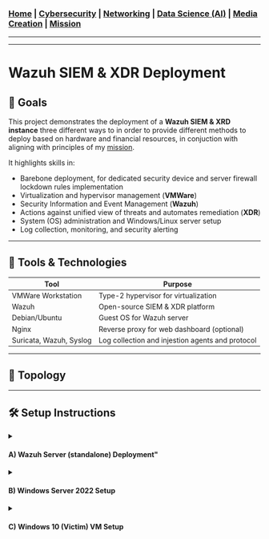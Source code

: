 ### [Home](https://github.com/Komonodrg-portfolio)  | [Cybersecurity](https://github.com/Komonodrg-portfolio/Cybersecurity) | [Networking](https://github.com/Komonodrg-portfolio/Networking) | [Data Science (AI)](https://github.com/Komonodrg-portfolio/AI) | [Media Creation](https://github.com/Komonodrg-portfolio/MediaCreation) | [Mission](https://github.com/Komonodrg-portfolio/Mission/)

---
---

# Wazuh SIEM & XDR Deployment  

## 📌 Goals
This project demonstrates the deployment of a **Wazuh SIEM & XRD instance** three different ways to in order to provide different methods to deploy based on hardware and financial resources, in conjuction with aligning with principles of my [mission](https://github.com/Komonodrg-portfolio/Mission/).  

It highlights skills in:
- Barebone deployment, for dedicated security device and server firewall lockdown rules implementation
- Virtualization and hypervisor management (**VMWare**)  
- Security Information and Event Management (**Wazuh**)
- Actions against unified view of threats and automates remediation (**XDR**) 
- System (OS) administration and Windows/Linux server setup  
- Log collection, monitoring, and security alerting

---
## 🧰 Tools & Technologies

| Tool       | Purpose                              |
|------------|--------------------------------------|
| VMWare Workstation | Type-2 hypervisor for virtualization         |
| Wazuh | Open-source SIEM & XDR platform         |
| Debian/Ubuntu    | Guest OS for Wazuh server          |
| Nginx  | Reverse proxy for web dashboard (optional)                      |
| Suricata, Wazuh, Syslog  | Log collection and injestion agents and protocol         |


---

## 📂 Topology

---

## 🛠️  Setup Instructions
<details>
 <summary><h4><b>  A)  Wazuh Server (standalone) Deployment"</b></h4></summary>
  <br> 
This method involves installing Wazuh Server on a standalone PC/Laptop.  This deployment is best to use if you want a dedicated security appliance to monitor and protect your home network.<br>  
<br>
Create a <a href="https://chatgpt.com/s/t_68e1cb99a0088191bb1937e92241f81a" target="_blank">Ventoy USB drive</a> and boot PC/laptop off of a <a href="https://releases.ubuntu.com/jammy/" target="_blank">Ubuntu 22.04 Server.iso</a> file to intiate installation.  Make sure to be on network during installation and eventually after it completes installation, you'll need to install the Wazuh Server.<br>
<br>

<p float="center">
  <img src="images/UbuntuServerSelect.png" width="500" />
  <img src="images/Ventoy.png" width="450" />
 
```
1) Ensure Ubuntu 22.04 is updated
   └─ sudo apt update && sudo apt upgrade -y

2) Ensure firewall (ufw) is active and  proper ports are open, allowing for proper communication of server
   └─ sudo ufw reset
   └─ sudo sudo ufw default deny incoming
      sudo ufw default allow outgoing
   └─ sudo ufw allow 1514/tcp
      sudo ufw allow 1514/udp
      sudo ufw allow 1515/tcp
      sudo ufw allow 443/tcp
      sudo ufw allow 9200/tcp
      sudo ufw allow 55000/tcp
      sudo ufw allow 22/tcp       #anti SSH lockout
   └─ sudo ufw enable
   └─ sudo ufw status verbose

3) Install dependencies:
   └─ sudo apt install curl apt-transport-https gnupg2 wget unzip -y

4) Install installation script and make it executable:
   └─ curl -sO https://packages.wazuh.com/4.14/wazuh-install.sh
   └─ sudo bash ./wazuh-install.sh -a

```
 
You'll be granted with login instructions and credentials for Wazuh server web gui to access from the browser of another computer on the network:<br>
<br>
<p float="center">
  <img src="images/wazuhinstallcomplete.png" width="800" />
          
          
</details>

<details>
 <summary><h4><b>  B)  Windows Server 2022 Setup</b></h4></summary>
  <br> 
This is intial setup of Windows Server 2022 from within VMWare. <br>  
<br>

 <p align="left">
  <img src="images/Server1.png" width="800" /><br>
<br>

```
1) Change server name
   └─ Computer Name > click "Change..." > Enter new name > OK > Restart

2) Enable Remote Desktop (allowing vulnerability for extra log generation/events from within cyber range)
   └─ Remote Desktop > select "Allow remote connections to this computer"

3) Disable IPv6 while and setup static IP address & DNS for server
   └─ Ethernet0 > right click on network adapter, select "Properties" > uncheck "IPv6" >
      select IPv4 > Set up static IP & DNS servers

4) Change Time Zone
   └─ "Change time zone..." > select appropriately
```
</details>

<details>
 <summary><h4><b>  C)  Windows 10 (Victim) VM Setup</b></h4></summary>
  <br> 
<h4> Enable Powershell Logging </h4>  

 <p align="left">
  <img src="images/WIn1.png" width="800" /><br>

```
Startup gpedit.msc > Computer Configuration > Administrative Templates > Windows Powershell
   └─ Enable Module Logging, click "Show" and enter "*" wildcard to encompass all modules
   └─ Enable Powershell Transcription, placing a check for include invocation headers (timestamps)
   └─ Enable Script Block Logging DON'T enable invocation headers
```
<h4> Enable Firewall (Defender) Logging </h4> 

<p align="left">
  <img src="images/Win2.png" width="800" /><br>

```
1) Startup gpedit.msc > Computer Configuration > Windows Settings > Windows Firewall w/ Advanced Security
   > Windows Defender Firewall Properties
2) Turn on Firewall, blocking inbound connections, allowing outbound connections
3) Do the same for Private & Public Profiles
4) Customize...
5) Remove check to enable Logs, select "Yes" for Log dropped packets & successful connections
6) ...Do the same on Private and Public Profiles
```
<h4> Enable SYSMON & OSQuery Logging </h4> 
<br>

1) Download [Sysmon](https://learn.microsoft.com/en-us/sysinternals/downloads/sysmon) and extract it to C:/Program Files/Sysmon folder<br>
2) Download [Olaf Hartong](https://github.com/olafhartong/sysmon-modular) sysmon configuration file and extract contents to C:/Program Files/Sysmon folder<br>

<p align="left">
  <img src="images/Win3.png" width="500" /><br>

3) From CMD (administrative), navigate to C:/Program Files/Sysmon folder & run, which installs sysmon with olaf config file:
```
cd C:\Program Files\Sysmon
sysmon64.exe -i sysmonconfig.xml
```
4) Verify successful Sysmon installation and running via `services.msc` & `Event Viewer (Windows Logs > Application and Service Logs > Microsoft > Windows > Sysmon)`:

<p align="left">
  <img src="images/Win4.png" width="950" /><br>

<p align="left">
  <img src="images/Win8.png" width="950" /><br>

5) Download & Install [OSquery](https://osquery.io/downloads/official/5.19.0) for windows, select latest stable version & run installation.  Confirm successful installation:

<p align="left">
  <img src="images/Win6.png" width="950" /><br>
   
<h4> Install Wazuh Agent </h4>

```
From within Windows VM, navigate to Wazuh server > Select "Deploy New Agent"
    └─ Select "Windows"
    └─ Put in Wazuh IP address in "Assign a server address" field
    └─ Enter Hostname for Win VM in "Assign an agent name field"
    └─ Copy command from "4) Run the following commands to download and install the agent" field
       and enter command into a Powershell (administrative) shell
    └─ Start agent by issuing command "NET START Wazuh"
    └─ Confirm injestion of logs from within Wazuh server (gui)
```
<p align="left">
  <img src="images/Wazuh.png" width="950" /><br>


